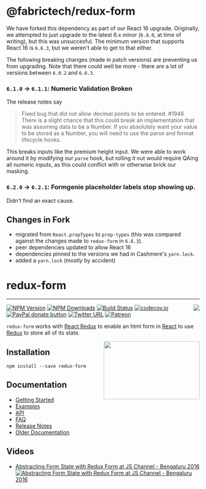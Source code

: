 
# @fabrictech/redux-form
We have forked this dependency as part of our React 16 upgrade. Originally, we attempted to just upgrade to the latest 6.x minor (`6.8.0`, at time of writing), but this was unsuccesful. The minimum version that supports React 16 is `6.6.3`, but we weren't able to get to that either.

The following breaking changes (made in patch versions) are preventing us from upgrading. Note that there could well be more - there are a lot of versions between `6.0.2` and `6.6.3`.

### `6.1.0` -> `6.1.1`: Numeric Validation Broken
The release notes say
> Fixed bug that did not allow decimal points to be entered. #1946 There is a slight chance that this could break an implementation that was assuming data to be a Number. If you absolutely want your value to be stored as a Number, you will need to use the parse and format lifecycle hooks.

This breaks inputs like the premium height input. We were able to work around it by modifying our `parse` hook, but rolling it out would require QAing all numeric inputs, as this could conflict with or otherwise brick our masking.

### `6.2.0` -> `6.2.1`: Formgenie placeholder labels stop showing up.
Didn't find an exact cause.

## Changes in Fork
* migrated from `React.propTypes` to `prop-types` (this was compared against the changes made to `redux-form` in `6.6.3`).
* peer dependencies updated to allow React 16
* dependencies pinned to the versions we had in Cashmere's `yarn.lock`.
* added a `yarn.lock` (mostly by accident)

# redux-form
---
[<img src="http://npm.packagequality.com/badge/redux-form.png" align="right"/>](http://packagequality.com/#?package=redux-form)

[![NPM Version](https://img.shields.io/npm/v/redux-form.svg?style=flat)](https://www.npmjs.com/package/redux-form)
[![NPM Downloads](https://img.shields.io/npm/dm/redux-form.svg?style=flat)](https://www.npmjs.com/package/redux-form)
[![Build Status](https://img.shields.io/travis/erikras/redux-form/v6.svg?style=flat)](https://travis-ci.org/erikras/redux-form)
[![codecov.io](https://codecov.io/gh/erikras/redux-form/branch/master/graph/badge.svg)](https://codecov.io/gh/erikras/redux-form)
[![PayPal donate button](http://img.shields.io/paypal/donate.png?color=yellowgreen)](https://www.paypal.com/cgi-bin/webscr?cmd=_s-xclick&hosted_button_id=3QQPTMLGV6GU2)
[![Twitter URL](https://img.shields.io/twitter/url/https/github.com/erikras/redux-form.svg?style=social)](https://twitter.com/intent/tweet?text=With%20@ReduxForm,%20I%20can%20keep%20all%20my%20form%20state%20in%20Redux!%20Thanks,%20@erikras!)
[![Patreon](https://img.shields.io/badge/patreon-support%20the%20author-blue.svg)](https://www.patreon.com/erikras)

`redux-form` works with [React Redux](https://github.com/rackt/react-redux) to enable an html form in
[React](https://github.com/facebook/react) to use [Redux](https://github.com/rackt/redux) to store all of its state.

[<img src="logo.png" align="right" class="logo" height="151" width="250"/>](http://erikras.github.io/redux-form/)

## Installation
```npm install --save redux-form```

## Documentation

* [Getting Started](http://redux-form.com/6.0.2/docs/GettingStarted.md/)
* [Examples](http://redux-form.com/6.0.2/examples/)
* [API](http://redux-form.com/6.0.2/docs/api/)
* [FAQ](http://redux-form.com/6.0.2/docs/faq/)
* [Release Notes](https://github.com/erikras/redux-form/releases)
* [Older Documentation](http://redux-form.com/6.0.2/docs/DocumentationVersions.md/)

## Videos

- [Abstracting Form State with Redux Form at JS Channel - Bengaluru 2016](https://youtu.be/eDTi7lYR1VU)
[![Abstracting Form State with Redux Form at JS Channel - Bengaluru 2016](docs/video-thumb.jpg)](https://youtu.be/eDTi7lYR1VU)
